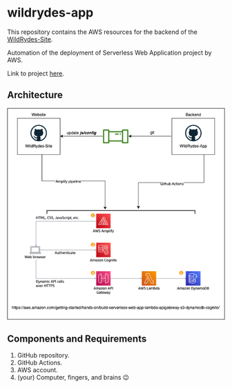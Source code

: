 # wildrydes-app
This repository contains the AWS resources for the backend of the [WildRydes-Site](https://github.com/notonprem/wildrydes-site).

Automation of the deployment of Serverless Web Application project by AWS.

Link to project [here](https://aws.amazon.com/getting-started/hands-on/build-serverless-web-app-lambda-apigateway-s3-dynamodb-cognito/).

## Architecture
![Deployment setup using two Github repos and Github Actions](img/Serverless-Web-App.png)

## Components and Requirements
1. GitHub repository.
2. GitHub Actions.
3. AWS account.
4. (your) Computer, fingers, and brains :wink:
